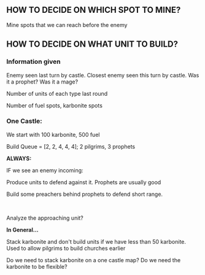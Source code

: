 ## HOW TO DECIDE ON WHICH SPOT TO MINE?

Mine spots that we can reach before the enemy





## HOW TO DECIDE ON WHAT UNIT TO BUILD?

### **Information given**

Enemy seen last turn by castle. Closest enemy seen this turn by castle. Was it a prophet? Was it a mage?

Number of units of each type last round

Number of fuel spots, karbonite spots

### One Castle:

We start with 100 karbonite, 500 fuel

Build Queue = [2, 2, 4, 4, 4]; 2 pilgrims, 3 prophets



**ALWAYS:**

IF we see an enemy incoming:

Produce units to defend against it. Prophets are usually good

Build some preachers behind prophets to defend short range.

​	

Analyze the approaching unit?



**In General...**

Stack karbonite and don't build units if we have less than 50 karbonite. Used to allow pilgrims to build churches earlier



Do we need to stack karbonite on a one castle map? Do we need the karbonite to be flexible?

